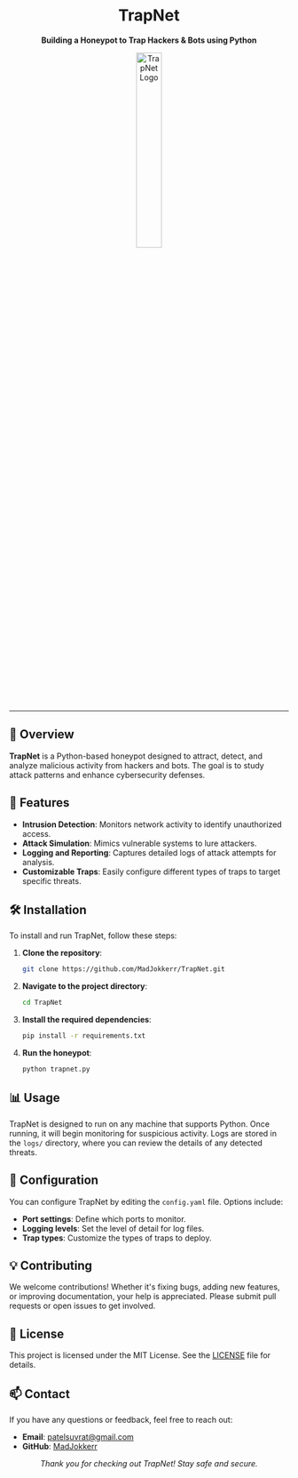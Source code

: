 <h1 align="center">TrapNet</h1>

<p align="center">
    <strong>Building a Honeypot to Trap Hackers & Bots using Python</strong>
</p>

<p align="center">
    <img src="https://raw.githubusercontent.com/MadJokkerr/TrapNet/main/src/DALL%C2%B7E%202024-08-15%2019.19.06%20-%20A%20sleek%2C%20modern%20logo%20for%20a%20cybersecurity%20project%20named%20'TrapNet.'%20The%20logo%20features%20a%20stylized%20network%20or%20web%20design%2C%20symbolizing%20a%20trap%20or%20net%2C%20with%20.webp" width="30%" alt="TrapNet Logo">
</p>

---

## 📖 Overview

**TrapNet** is a Python-based honeypot designed to attract, detect, and analyze malicious activity from hackers and bots. The goal is to study attack patterns and enhance cybersecurity defenses.

## 🚀 Features

- **Intrusion Detection**: Monitors network activity to identify unauthorized access.
- **Attack Simulation**: Mimics vulnerable systems to lure attackers.
- **Logging and Reporting**: Captures detailed logs of attack attempts for analysis.
- **Customizable Traps**: Easily configure different types of traps to target specific threats.

## 🛠️ Installation

To install and run TrapNet, follow these steps:

1. **Clone the repository**:
    ```bash
    git clone https://github.com/MadJokkerr/TrapNet.git
    ```
2. **Navigate to the project directory**:
    ```bash
    cd TrapNet
    ```
3. **Install the required dependencies**:
    ```bash
    pip install -r requirements.txt
    ```
4. **Run the honeypot**:
    ```bash
    python trapnet.py
    ```

## 📊 Usage

TrapNet is designed to run on any machine that supports Python. Once running, it will begin monitoring for suspicious activity. Logs are stored in the `logs/` directory, where you can review the details of any detected threats.

## 🔧 Configuration

You can configure TrapNet by editing the `config.yaml` file. Options include:

- **Port settings**: Define which ports to monitor.
- **Logging levels**: Set the level of detail for log files.
- **Trap types**: Customize the types of traps to deploy.

## 💡 Contributing

We welcome contributions! Whether it's fixing bugs, adding new features, or improving documentation, your help is appreciated. Please submit pull requests or open issues to get involved.

## 📝 License

This project is licensed under the MIT License. See the [LICENSE](LICENSE) file for details.

## 📫 Contact

If you have any questions or feedback, feel free to reach out:

- **Email**: patelsuvrat@gmail.com
- **GitHub**: [MadJokkerr](https://github.com/MadJokkerr)

<p align="center">
    <em>Thank you for checking out TrapNet! Stay safe and secure.</em>
</p>
